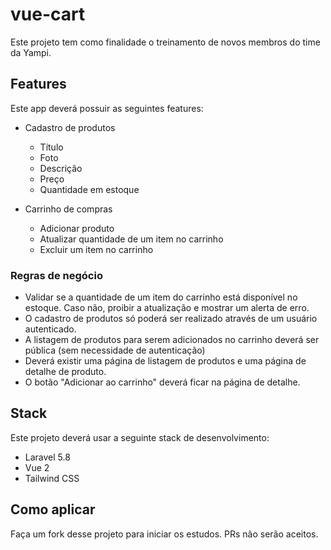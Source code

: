 # vue-cart

Este projeto tem como finalidade o treinamento de novos membros do time da Yampi.

## Features

Este app deverá possuir as seguintes features:

- Cadastro de produtos
    - Título
    - Foto
    - Descrição
    - Preço
    - Quantidade em estoque

- Carrinho de compras
    - Adicionar produto
    - Atualizar quantidade de um item no carrinho
    - Excluir um item no carrinho

### Regras de negócio

- Validar se a quantidade de um item do carrinho está disponível no estoque. Caso não, proibir a atualização e mostrar um alerta de erro.
- O cadastro de produtos só poderá ser realizado através de um usuário autenticado.
- A listagem de produtos para serem adicionados no carrinho deverá ser pública (sem necessidade de autenticação)
- Deverá existir uma página de listagem de produtos e uma página de detalhe de produto.
- O botão "Adicionar ao carrinho" deverá ficar na página de detalhe.

## Stack

Este projeto deverá usar a seguinte stack de desenvolvimento:

- Laravel 5.8
- Vue 2
- Tailwind CSS

## Como aplicar

Faça um fork desse projeto para iniciar os estudos. PRs não serão aceitos.
